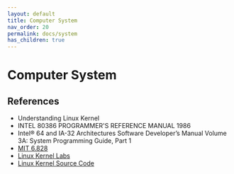 ```yaml
---
layout: default
title: Computer System
nav_order: 20
permalink: docs/system
has_children: true
---
```



# Computer System 

## References

- Understanding Linux Kernel
- INTEL 80386 PROGRAMMER'S REFERENCE MANUAL 1986
- Intel® 64 and IA-32 Architectures Software Developer’s Manual Volume 3A: System Programming Guide, Part 1
- [MIT 6.828](https://pdos.csail.mit.edu/6.828/2018/schedule.html)
- [Linux Kernel Labs](https://linux-kernel-labs.github.io/master/)
- [Linux Kernel Source Code](https://www.kernel.org/)